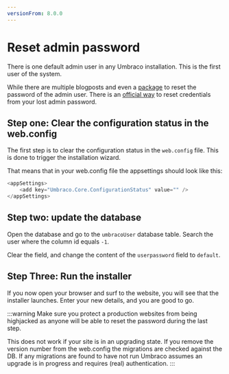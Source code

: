 ```yaml
---
versionFrom: 8.0.0
---
```


# Reset admin password

There is one default admin user in any Umbraco installation. This is the first user of the system.

While there are multiple blogposts and even a [package](https://our.umbraco.com/packages/developer-tools/umbraco-admin-reset/) to reset the password of the admin user. There is an [official way](https://twitter.com/Shazwazza/status/1141594930550206464) to reset credentials from your lost admin password.

## Step one: Clear the configuration status in the web.config

The first step is to clear the configuration status in the `web.config` file. This is done to trigger the installation wizard.

That means that in your web.config file the appsettings should look like this:

```csharp
<appSettings>
    <add key="Umbraco.Core.ConfigurationStatus" value="" />
</appSettings>
```

## Step two: update the database

Open the database and go to the `umbracoUser` database table.
Search the user where the column id equals `-1`.

Clear the field, and change the content of the `userpassword` field to `default`.

## Step Three: Run the installer

If you now open your browser and surf to the website, you will see that the installer launches. Enter your new details, and you are good to go.  

:::warning
Make sure you protect a production websites from being highjacked as anyone will be able to reset the password during the last step.

This does not work if your site is in an upgrading state.
If you remove the version number from the web.config the migrations are checked against the DB. If any migrations are found to have not run Umbraco assumes an upgrade is in progress and requires (real) authentication.
:::
